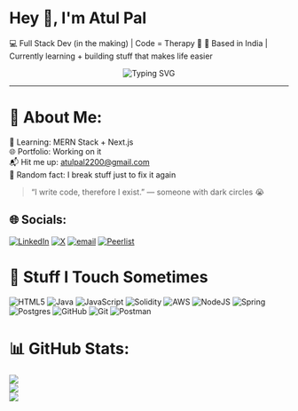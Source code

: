 # Hey 👋, I'm Atul Pal

💻 Full Stack Dev (in the making) | Code = Therapy 🧠
📍 Based in India | Currently learning + building stuff that makes life easier

<p align="center">
  <img src="https://readme-typing-svg.herokuapp.com?font=Fira+Code&size=22&pause=1000&color=36BCF7&width=435&lines=Currently+Learning+MERN+Stack" alt="Typing SVG" />
</p>

---

# 💫 About Me:

🧠 Learning: MERN Stack + Next.js <br>🌐 Portfolio: Working on it <br>📬 Hit me up: [atulpal2200@gmail.com](mailto:atulpal2200@gmail.com) <br>🔧 Random fact: I break stuff just to fix it again<br>

> “I write code, therefore I exist.” — someone with dark circles 😭

## 🌐 Socials:

[![LinkedIn](https://img.shields.io/badge/LinkedIn-%230077B5.svg?logo=linkedin&logoColor=white)](https://linkedin.com/in/atulpal2200) [![X](https://img.shields.io/badge/X-black.svg?logo=X&logoColor=white)](https://x.com/atulpal2200) [![email](https://img.shields.io/badge/Email-D14836?logo=gmail&logoColor=white)](mailto:theworrstprogrammer@gmail.com) [![Peerlist](https://img.shields.io/badge/Peerlist-00B956?style=flat&logoColor=white)](https://peerlist.io/atulpal)

# 💅 Stuff I Touch Sometimes

![HTML5](https://img.shields.io/badge/html5-%23E34F26.svg?style=flat&logo=html5&logoColor=white) ![Java](https://img.shields.io/badge/java-%23ED8B00.svg?style=flat&logo=openjdk&logoColor=white) ![JavaScript](https://img.shields.io/badge/javascript-%23323330.svg?style=flat&logo=javascript&logoColor=%23F7DF1E) ![Solidity](https://img.shields.io/badge/Solidity-%23363636.svg?style=flat&logo=solidity&logoColor=white) ![AWS](https://img.shields.io/badge/AWS-%23FF9900.svg?style=flat&logo=amazon-aws&logoColor=white) ![NodeJS](https://img.shields.io/badge/node.js-6DA55F?style=flat&logo=node.js&logoColor=white) ![Spring](https://img.shields.io/badge/spring-%236DB33F.svg?style=flat&logo=spring&logoColor=white) ![Postgres](https://img.shields.io/badge/postgres-%23316192.svg?style=flat&logo=postgresql&logoColor=white) ![GitHub](https://img.shields.io/badge/github-%23121011.svg?style=flat&logo=github&logoColor=white) ![Git](https://img.shields.io/badge/git-%23F05033.svg?style=flat&logo=git&logoColor=white) ![Postman](https://img.shields.io/badge/Postman-FF6C37?style=flat&logo=postman&logoColor=white)

# 📊 GitHub Stats:

![](https://github-readme-stats.vercel.app/api?username=atsin6&theme=holi&hide_border=false&include_all_commits=false&count_private=false)<br/>
![](https://nirzak-streak-stats.vercel.app/?user=atsin6&theme=holi&hide_border=false)<br/>
![](https://github-readme-stats.vercel.app/api/top-langs/?username=atsin6&theme=holi&hide_border=false&include_all_commits=false&count_private=false&layout=compact)

<!-- Proudly created with GPRM ( https://gprm.itsvg.in ) -->

